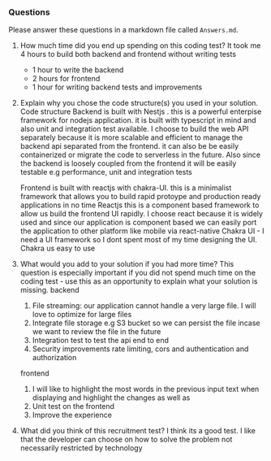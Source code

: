 
### Questions ###
Please answer these questions in a markdown file called `Answers.md`.

1. How much time did you end up spending on this coding test?
    It took me 4 hours to build both backend and frontend without writing tests
    - 1 hour to write the backend 
    - 2 hours for frontend
    - 1 hour for writing backend tests and improvements

2. Explain why you chose the code structure(s) you used in your solution.
    Code structure
    Backend is built with Nestjs . this is a powerful enterpise framework for nodejs application. it is built with typescript in mind and also unit and integration test available.
    I choose to build the web API separately because it is more scalable and efficient to manage the backend api separated from the frontend. it can also be be easily containerized or migrate the code to serverless in the future.
    Also since the backend is loosely coupled from the frontend it will be easily testable e.g performance, unit and integration tests

    Frontend is built with reactjs with chakra-UI. this is a minimalist framework that allows you to build rapid protoype and production ready applications in no time
    Reactjs this is a component based framework to allow us build the frontend UI rapidly. I choose react because it is widely used and since our application is component based we can easily port the application to other platform like mobile via react-native
    Chakra UI - I need a UI framework so I dont spent most of my time designing the UI. Chakra us easy to use


3. What would you add to your solution if you had more time? This question is especially important if you did not spend much time on the coding test - use this as an opportunity to explain what your solution is missing.
    backend
    1. File streaming: our application  cannot handle a very large file. I will love to optimize for large files
    2. Integrate file storage e.g S3 bucket so we can persist the file incase we want to review the file in the future 
    3. Integration test to test the api end to end 
    4. Security improvements rate limiting, cors and  authentication and authorization

    frontend
    1. I will like to highlight the most words in  the previous input text when displaying and highlight the changes as well as
    2. Unit test on the frontend
    3. Improve the experience

4. What did you think of this recruitment test?
I think its a good test. I like that the developer can choose on how to solve the problem not necessarily restricted by technology